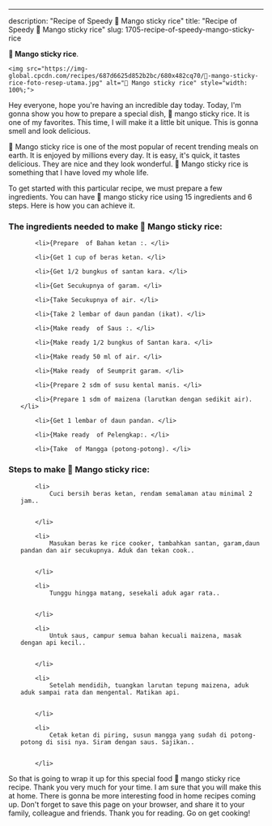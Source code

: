 ---
description: "Recipe of Speedy 🌹 Mango sticky rice"
title: "Recipe of Speedy 🌹 Mango sticky rice"
slug: 1705-recipe-of-speedy-mango-sticky-rice

<p>
	<strong>🌹 Mango sticky rice</strong>. 
	
</p>
<p>
	
	<img src="https://img-global.cpcdn.com/recipes/687d6625d852b2bc/680x482cq70/🌹-mango-sticky-rice-foto-resep-utama.jpg" alt="🌹 Mango sticky rice" style="width: 100%;">
	
	
</p>
<p>
	Hey everyone, hope you're having an incredible day today. Today, I'm gonna show you how to prepare a special dish, 🌹 mango sticky rice. It is one of my favorites. This time, I will make it a little bit unique. This is gonna smell and look delicious.
</p>
	
<p>
	
</p>
<p>
	🌹 Mango sticky rice is one of the most popular of recent trending meals on earth. It is enjoyed by millions every day. It is easy, it's quick, it tastes delicious. They are nice and they look wonderful. 🌹 Mango sticky rice is something that I have loved my whole life.
</p>

<p>
To get started with this particular recipe, we must prepare a few ingredients. You can have 🌹 mango sticky rice using 15 ingredients and 6 steps. Here is how you can achieve it.
</p>

<h3>The ingredients needed to make 🌹 Mango sticky rice:</h3>

<ol>
	
		<li>{Prepare  of Bahan ketan :. </li>
	
		<li>{Get 1 cup of beras ketan. </li>
	
		<li>{Get 1/2 bungkus of santan kara. </li>
	
		<li>{Get Secukupnya of garam. </li>
	
		<li>{Take Secukupnya of air. </li>
	
		<li>{Take 2 lembar of daun pandan (ikat). </li>
	
		<li>{Make ready  of Saus :. </li>
	
		<li>{Make ready 1/2 bungkus of Santan kara. </li>
	
		<li>{Make ready 50 ml of air. </li>
	
		<li>{Make ready  of Seumprit garam. </li>
	
		<li>{Prepare 2 sdm of susu kental manis. </li>
	
		<li>{Prepare 1 sdm of maizena (larutkan dengan sedikit air). </li>
	
		<li>{Get 1 lembar of daun pandan. </li>
	
		<li>{Make ready  of Pelengkap:. </li>
	
		<li>{Take  of Mangga (potong-potong). </li>
	
</ol>
<p>
	
</p>

<h3>Steps to make 🌹 Mango sticky rice:</h3>

<ol>
	
		<li>
			Cuci bersih beras ketan, rendam semalaman atau minimal 2 jam..
			
			
		</li>
	
		<li>
			Masukan beras ke rice cooker, tambahkan santan, garam,daun pandan dan air secukupnya. Aduk dan tekan cook..
			
			
		</li>
	
		<li>
			Tunggu hingga matang, sesekali aduk agar rata..
			
			
		</li>
	
		<li>
			Untuk saus, campur semua bahan kecuali maizena, masak dengan api kecil..
			
			
		</li>
	
		<li>
			Setelah mendidih, tuangkan larutan tepung maizena, aduk aduk sampai rata dan mengental. Matikan api.
			
			
		</li>
	
		<li>
			Cetak ketan di piring, susun mangga yang sudah di potong-potong di sisi nya. Siram dengan saus. Sajikan..
			
			
		</li>
	
</ol>

<p>
	
</p>

<p>
	So that is going to wrap it up for this special food 🌹 mango sticky rice recipe. Thank you very much for your time. I am sure that you will make this at home. There is gonna be more interesting food in home recipes coming up. Don't forget to save this page on your browser, and share it to your family, colleague and friends. Thank you for reading. Go on get cooking!
</p>
